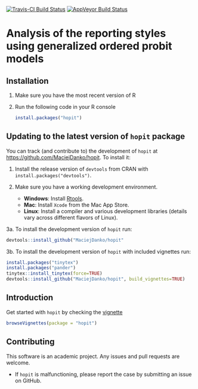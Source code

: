 [![Travis-CI Build Status](https://travis-ci.org/MaciejDanko/hopit.svg?branch=master)](https://travis-ci.org/MaciejDanko/hopit)
[![AppVeyor Build Status](https://ci.appveyor.com/api/projects/status/github/MaciejDanko/hopit?branch=master&svg=true)](https://ci.appveyor.com/project/MaciejDanko/hopit)

# Analysis of the reporting styles using generalized ordered probit models

## Installation
1. Make sure you have the most recent version of R

2. Run the following code in your R console 

   ```R
   install.packages("hopit") 
   ```

## Updating to the latest version of `hopit` package
You can track (and contribute to) the development of `hopit` at https://github.com/MaciejDanko/hopit. To install it:

1. Install the release version of `devtools` from CRAN with `install.packages("devtools")`.

2. Make sure you have a working development environment.
    * **Windows**: Install [Rtools](https://CRAN.R-project.org/bin/windows/Rtools/).
    * **Mac**: Install `Xcode` from the Mac App Store.
    * **Linux**: Install a compiler and various development libraries (details vary across different flavors of Linux).

3a. To install the development version of `hopit` run:
   
   ```R
   devtools::install_github("MaciejDanko/hopit"
   ```
   
3b. To install the development version of `hopit` with included vignettes run:

   ```R
   install.packages("tinytex")
   install.packages("pander")
   tinytex::install_tinytex(force=TRUE)
   devtools::install_github("MaciejDanko/hopit", build_vignettes=TRUE)
   ```

## Introduction
Get started with `hopit` by checking the [vignette](https://github.com/MaciejDanko/hopit/blob/master/vignettes/introduction_to_hopit.pdf) 
 ```R
 browseVignettes(package = "hopit") 
 ```

## Contributing
This software is an academic project. Any issues and pull requests are welcome.
* If `hopit` is malfunctioning, please report the case by submitting an issue on GitHub.
